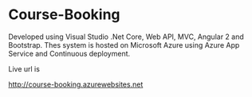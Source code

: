 # Course-Booking
Developed using Visual Studio .Net Core, Web API, MVC, Angular 2 and Bootstrap.
Thes system is hosted on Microsoft Azure using Azure App Service and Continuous deployment.

Live url is

http://course-booking.azurewebsites.net

